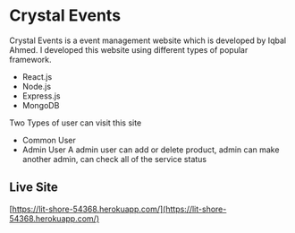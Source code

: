 
# Crystal Events
Crystal Events is a event management website which is developed by Iqbal Ahmed. I developed this website using different types of popular framework.

* React.js
* Node.js
* Express.js
* MongoDB

Two Types of user can visit this site
* Common User
* Admin User
A admin user can add or delete product, admin can make another admin, can check all of the service status
## Live Site
[https://lit-shore-54368.herokuapp.com/](https://lit-shore-54368.herokuapp.com/)